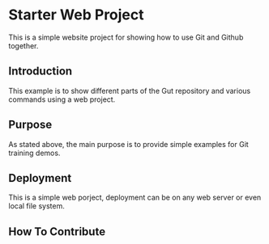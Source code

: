 # Starter Web Project

This is a simple website project for 
showing how to use Git and Github together.

## Introduction

This example is to show different parts of the Gut repository and various commands using a web project. 

## Purpose

As stated above, the main purpose is to provide simple examples for Git training demos.

## Deployment

This is a simple web porject, deployment can be on any web server or even local file system.

## How To Contribute 